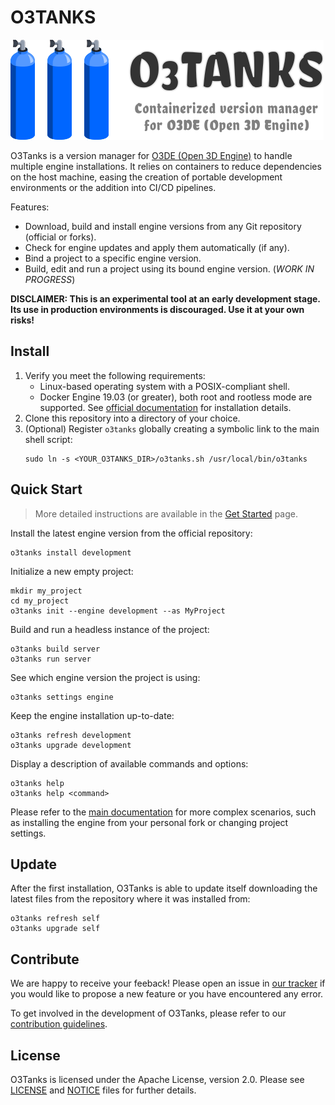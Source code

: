 # O3TANKS
![O3Tanks Logo](./logo.png)

O3Tanks is a version manager for [O3DE (Open 3D Engine)](https://o3de.org) to handle multiple engine installations. It relies on containers to reduce dependencies on the host machine, easing the creation of portable development environments or the addition into CI/CD pipelines.

Features:
- Download, build and install engine versions from any Git repository (official or forks).
- Check for engine updates and apply them automatically (if any).
- Bind a project to a specific engine version.
- Build, edit and run a project using its bound engine version. (*WORK IN PROGRESS*)

**DISCLAIMER: This is an experimental tool at an early development stage. Its use in production environments is discouraged. Use it at your own risks!**

## Install

1. Verify you meet the following requirements:
   - Linux-based operating system with a POSIX-compliant shell.
   - Docker Engine 19.03 (or greater), both root and rootless mode are supported. See [official documentation](https://docs.docker.com/get-docker/) for installation details.
2. Clone this repository into a directory of your choice.
3. (Optional) Register `o3tanks` globally creating a symbolic link to the main shell script:
   ```
   sudo ln -s <YOUR_O3TANKS_DIR>/o3tanks.sh /usr/local/bin/o3tanks
   ```

## Quick Start

> More detailed instructions are available in the [Get Started](https://github.com/loherangrin/o3tanks/wiki/get-started) page.

Install the latest engine version from the official repository:
```
o3tanks install development
```

Initialize a new empty project:
```
mkdir my_project
cd my_project
o3tanks init --engine development --as MyProject
```

Build and run a headless instance of the project: 
```
o3tanks build server
o3tanks run server
```

See which engine version the project is using:
```
o3tanks settings engine
```

Keep the engine installation up-to-date:
```
o3tanks refresh development
o3tanks upgrade development
```

Display a description of available commands and options:
```
o3tanks help
o3tanks help <command>
```

Please refer to the [main documentation](https://github.com/loherangrin/o3tanks/wiki) for more complex scenarios, such as installing the engine from your personal fork or changing project settings.

## Update

After the first installation, O3Tanks is able to update itself downloading the latest files from the repository where it was installed from:
```
o3tanks refresh self
o3tanks upgrade self
```

## Contribute

We are happy to receive your feeback! Please open an issue in [our tracker](https://github.com/loherangrin/o3tanks/issues) if you would like to propose a new feature or you have encountered any error.

To get involved in the development of O3Tanks, please refer to our [contribution guidelines](./CONTRIBUTING.md).

## License

O3Tanks is licensed under the Apache License, version 2.0. Please see [LICENSE](./LICENSE) and [NOTICE](./NOTICE) files for further details.
